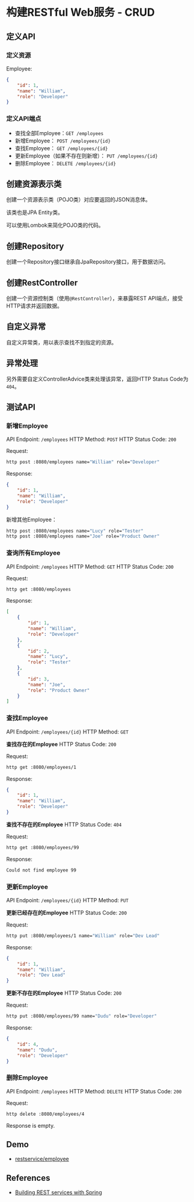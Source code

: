 # 构建RESTful Web服务 - CRUD

## 定义API

### 定义资源

Employee:
```json
{
    "id": 1,
    "name": "William",
    "role": "Developer"
}
```

### 定义API端点

- 查找全部Employee：`GET /employees`
- 新增Employee： `POST /employees/{id}`
- 查找Employee： `GET /employees/{id}`
- 更新Employee（如果不存在则新增）： `PUT /employees/{id}`
- 删除Employee： `DELETE /employees/{id}`

## 创建资源表示类

创建一个资源表示类（POJO类）对应要返回的JSON消息体。

该类也是JPA Entity类。

可以使用Lombok来简化POJO类的代码。

## 创建Repository

创建一个Repository接口继承自JpaRepository接口，用于数据访问。


## 创建RestController

创建一个资源控制类（使用`@RestController`），来暴露REST API端点，接受HTTP请求并返回数据。


## 自定义异常

自定义异常类，用以表示查找不到指定的资源。



## 异常处理

另外需要自定义ControllerAdvice类来处理该异常，返回HTTP Status Code为`404`。

## 测试API

### 新增Employee

API Endpoint: `/employees`
HTTP Method: `POST`
HTTP Status Code: `200`

Request:
```bash
http post :8080/employees name="William" role="Developer"
```

Response:
```json
{
    "id": 1,
    "name": "William",
    "role": "Developer"
}
```

新增其他Employee：
```bash
http post :8080/employees name="Lucy" role="Tester"
http post :8080/employees name="Joe" role="Product Owner"
```

### 查询所有Employee

API Endpoint: `/employees`
HTTP Method: `GET`
HTTP Status Code: `200`

Request:
```bash
http get :8080/employees
```

Response:
```json
[
    {
        "id": 1,
        "name": "William",
        "role": "Developer"
    },
    {
        "id": 2,
        "name": "Lucy",
        "role": "Tester"
    },
    {
        "id": 3,
        "name": "Joe",
        "role": "Product Owner"
    }
]
```

### 查找Employee
API Endpoint: `/employees/{id}`
HTTP Method: `GET`

**查找存在的Employee**
HTTP Status Code: `200`

Request:
```bash
http get :8080/employees/1
```

Response:
```json
{
    "id": 1,
    "name": "William",
    "role": "Developer"
}
```

**查找不存在的Employee**
HTTP Status Code: `404`

Request:
```bash
http get :8080/employees/99
```

Response:
```txt
Could not find employee 99
```


### 更新Employee

API Endpoint: `/employees/{id}`
HTTP Method: `PUT`

**更新已经存在的Employee**
HTTP Status Code: `200`

Request:
```bash
http put :8080/employees/1 name="William" role="Dev Lead"
```

Response:
```json
{
    "id": 1,
    "name": "William",
    "role": "Dev Lead"
}
```

**更新不存在的Employee**
HTTP Status Code: `200`

Request:
```bash
http put :8080/employees/99 name="Dudu" role="Developer"
```

Response:
```json
{
    "id": 4,
    "name": "Dudu",
    "role": "Developer"
}
```

### 删除Employee

API Endpoint: `/employees`
HTTP Method: `DELETE`
HTTP Status Code: `200`

Request:
```bash
http delete :8080/employees/4
```

Response is empty.


## Demo

- [restservice/employee](https://github.com/xdevops-caj-lab-cloudnative-tk/restservice-h2/tree/main/src/main/java/com/example/restservice/employee)

## References

- [Building REST services with Spring](https://spring.io/guides/tutorials/rest/)

